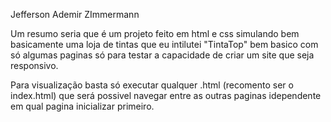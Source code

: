 Jefferson Ademir ZImmermann

Um resumo seria que é um projeto feito em html e css simulando bem basicamente uma loja de tintas que eu intilutei "TintaTop" bem basico com só algumas paginas só para testar a capacidade de criar um site 
que seja responsivo.

Para visualização basta só executar qualquer .html (recomento ser o index.html) que será possivel navegar entre as outras paginas idependente em qual pagina inicializar primeiro.
